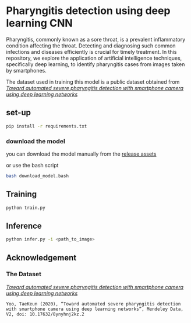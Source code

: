 # Pharyngitis detection using deep learning CNN

Pharyngitis, commonly known as a sore throat, is a prevalent inflammatory condition affecting the throat. Detecting and diagnosing such common infections and diseases efficiently is crucial for timely treatment. In this repository, we explore the application of artificial intelligence techniques, specifically deep learning, to identify pharyngitis cases from images taken by smartphones.

The dataset used in training this model is a public dataset obtained from *[Toward automated severe pharyngitis detection with smartphone camera using deep learning networks](https://data.mendeley.com/datasets/8ynyhnj2kz/2)*

## set-up
```bash
pip install -r requirements.txt
```
### download the model
you can download the model manually from the [release assets](https://github.com/guy-977/sore-throat-detection/releases/tag/model)  

or use the bash script
```bash
bash download_model.bash
```

## Training
```bash
python train.py
```

## Inference
```bash
python infer.py -i <path_to_image>
```

## Acknowledgement
### The Dataset
*[Toward automated severe pharyngitis detection with smartphone camera using deep learning networks](https://data.mendeley.com/datasets/8ynyhnj2kz/2)*
```text
Yoo, TaeKeun (2020), “Toward automated severe pharyngitis detection with smartphone camera using deep learning networks”, Mendeley Data, V2, doi: 10.17632/8ynyhnj2kz.2
```